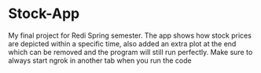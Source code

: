 # Stock-App
My final project for Redi Spring semester.
The app shows how stock prices are depicted within a specific time, also added an extra plot at the end which can be removed and the program will still run perfectly.
Make sure to always start ngrok in another tab when you run the code


